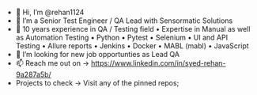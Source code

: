 - 👋 Hi, I’m @rehan1124
- 👀 I’m a Senior Test Engineer / QA Lead with Sensormatic Solutions
- 🌱 10 years experience in QA / Testing field • Expertise in Manual as well as Automation Testing • Python • Pytest • Selenium • UI and API Testing • Allure reports • Jenkins • Docker • MABL (mabl) • JavaScript 
- 💞️ I’m looking for new job opportunties as Lead QA
- 📫 Reach me out on -> https://www.linkedin.com/in/syed-rehan-9a287a5b/
- Projects to check -> Visit any of the pinned repos;

<!---
rehan1124/rehan1124 is a ✨ special ✨ repository because its `README.md` (this file) appears on your GitHub profile.
You can click the Preview link to take a look at your changes.
--->
